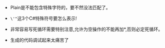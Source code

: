 ﻿* Plain是不能包含特殊字符的，要不然没法匹配了。

* `\'"`这3个C#特殊符号要怎么表示!

* 非常容易写死循环需要特别注意,允许为空操作的不能再加*,否则必定死循环。

* 生成的代码调试起来太痛苦了